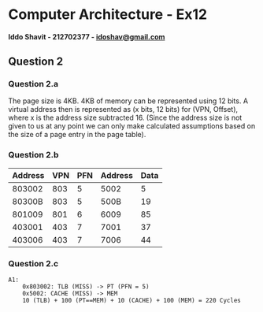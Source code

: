 # Computer Architecture - Ex12
#### Iddo Shavit - 212702377 - idoshav@gmail.com


## Question 2
### Question 2.a
The page size is 4KB. 4KB of memory can be represented using 12 bits.
A virtual address then is represented as (x bits, 12 bits) for (VPN, Offset),
where x is the address size subtracted 16. (Since the address size is not given to us at any point we can only make calculated assumptions based on the size of a page entry in the page table).

### Question 2.b
| Address | VPN | PFN | Address | Data |
|---------|-----|-----|---------|------|
| 803002  | 803 | 5   | 5002    | 5    |
| 80300B  | 803 | 5   | 500B    | 19   |
| 801009  | 801 | 6   | 6009    | 85   |
| 403001  | 403 | 7   | 7001    | 37   |
| 403006  | 403 | 7   | 7006    | 44   |

### Question 2.c
```
A1:
	0x803002: TLB (MISS) -> PT (PFN = 5)
	0x5002: CACHE (MISS) -> MEM
	10 (TLB) + 100 (PT==MEM) + 10 (CACHE) + 100 (MEM) = 220 Cycles 
```
